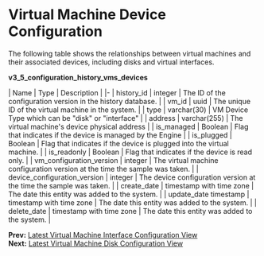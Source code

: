 # Virtual Machine Device Configuration

The following table shows the relationships between virtual machines and their associated devices, including disks and virtual interfaces.

**v3_5_configuration_history_vms_devices**

| Name | Type | Description |
|-
| history_id  | integer      | The ID of the configuration version in the history database. |
| vm_id       | uuid         | The unique ID of the virtual machine in the system. |
| type        | varchar(30)  | VM Device Type which can be "disk" or "interface" |
| address     | varchar(255) | The virtual machine's device physical address |
| is_managed  | Boolean      | Flag that indicates if the device is managed by the Engine |
| is_plugged  | Boolean      | Flag that indicates if the device is plugged into the virtual machine. |
| is_readonly | Boolean      | Flag that indicates if the device is read only. |
| vm_configuration_version | integer | The virtual machine configuration version at the time the sample was taken. |
| device_configuration_version | integer | The device configuration version at the time the sample was taken. |
| create_date | timestamp with time zone | The date this entity was added to the system. |
| update_date timestamp | timestamp with time zone | The date this entity was added to the system. |
| delete_date | timestamp with time zone | The date this entity was added to the system. |

**Prev:** [Latest Virtual Machine Interface Configuration View](Latest_virtual_machine_interface_configuration_view) <br>
**Next:** [Latest Virtual Machine Disk Configuration View](Latest_virtual_machine_disk_configuration_view)
